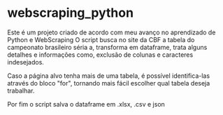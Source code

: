 # webscraping_python

Este é um projeto criado de acordo com meu avanço no aprendizado de Python e WebScraping
O script busca no site da CBF a tabela do campeonato brasileiro séria a, transforma em dataframe, trata alguns detalhes e informações como, exclusão de colunas e caracteres indesejados.

Caso a página alvo tenha mais de uma tabela, é possível identifica-las através do bloco "for", tornando mais fácil escolher qual tabela deseja trabalhar.

Por fim o script salva o dataframe em .xlsx, .csv e json
